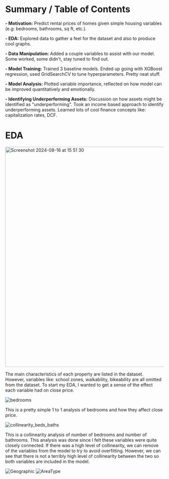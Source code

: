 # Summary / Table of Contents
**- Motivation:** Predict rental prices of homes given simple housing variables (e.g: bedrooms, bathrooms, sq ft, etc.).

**- EDA:** Explored data to gather a feel for the dataset and also to produce cool graphs. 

**- Data Manipulation:** Added a couple variables to assist with our model. Some worked, some didn't, stay tuned to find out. 

**- Model Training:** Trained 3 baseline models. Ended up going with XGBoost regression, used GridSearchCV to tune hyperparameters. Pretty neat stuff.

**- Model Analysis:** Plotted variable importance, reflected on how model can be improved quantitatively and emotionally.

**- Identifying Underperforming Assets:** Discussion on how assets might be identified as "underperforming". Took an income based approach to identify underperforming assets. Learned lots of cool finance concepts like: capitalization rates, DCF. 



# EDA 

<img width="698" alt="Screenshot 2024-08-16 at 15 51 30" src="https://github.com/user-attachments/assets/6b194731-5cb9-48f6-bcf0-70b14741a440">

The main characteristics of each property are listed in the dataset. However, variables like: school zones, walkability, bikeability are all omitted from the dataset. To start my EDA, I wanted to get a sense of the effect each variable had on close price. 

![bedrooms](https://github.com/user-attachments/assets/739ec0f0-671f-473c-afc2-647a11169f1e)

This is a pretty simple 1 to 1 analysis of bedrooms and how they affect close price. 

![collinearity_beds_baths](https://github.com/user-attachments/assets/5ce43e98-0518-4ed0-8845-670227f11941)

This is a collinearity analysis of number of bedrooms and number of bathrooms. This analysis was done since I felt these variables were quite closely connected. If there was a high level of collinearity, we can remove of the variables from the model to try to avoid overfitting. However, we can see that there is not a terribly high level of collinearity between the two so both variables are included in the model. 



![Geographic](https://github.com/user-attachments/assets/9cb07484-361a-40c1-acee-62806fd40b44)
![AreaType](https://github.com/user-attachments/assets/59f48dc9-922a-43f2-a2de-58e02b8ddaeb)
